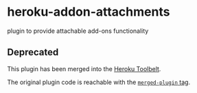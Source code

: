 heroku-addon-attachments
========================

plugin to provide attachable add-ons functionality

## Deprecated

This plugin has been merged into the [Heroku Toolbelt](https://github.com/heroku/heroku).

The original plugin code is reachable with the [`merged-plugin` tag](https://github.com/heroku/heroku-addon-attachments/tree/merged-plugin).
